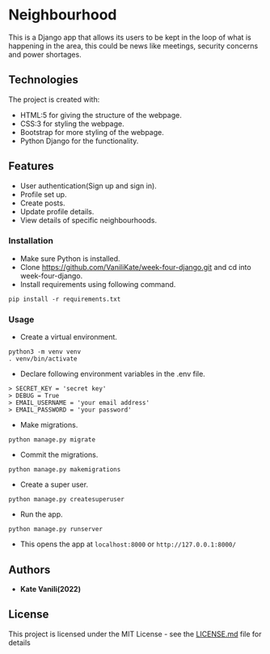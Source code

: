 # Neighbourhood

This is a Django app that allows its users to be kept in the loop of what is happening in the area, this could be news like meetings, security concerns and power shortages.

## Technologies

The project is created with:

- HTML:5 for giving the structure of the webpage.
- CSS:3 for styling the webpage.
- Bootstrap for more styling of the webpage.
- Python Django for the functionality.

## Features

- User authentication(Sign up and sign in).
- Profile set up.
- Create posts.
- Update profile details.
- View details of specific neighbourhoods.

### Installation

- Make sure Python is installed.
- Clone https://github.com/VaniliKate/week-four-django.git and cd into week-four-django.
- Install requirements using following command.

```
pip install -r requirements.txt
```

### Usage

- Create a virtual environment.

```
python3 -m venv venv
. venv/bin/activate
```

- Declare following environment variables in the .env file.

```
> SECRET_KEY = 'secret key'
> DEBUG = True
> EMAIL_USERNAME = 'your email address'
> EMAIL_PASSWORD = 'your password'
```

- Make migrations.

```
python manage.py migrate
```

- Commit the migrations.

```
python manage.py makemigrations
```

- Create a super user.

```
python manage.py createsuperuser
```

- Run the app.

```
python manage.py runserver
```

- This opens the app at `localhost:8000` or `http://127.0.0.1:8000/`

## Authors

- **Kate Vanili(2022)**

## License

This project is licensed under the MIT License - see the [LICENSE.md](LICENSE.md) file for details
